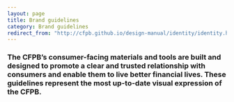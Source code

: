 ```yaml
---
layout: page
title: Brand guidelines
category: Brand guidelines
redirect_from: "http://cfpb.github.io/design-manual/identity/identity.html"
---
```


### The CFPB’s consumer-facing materials and tools are built and designed to promote a clear and trusted relationship with consumers and enable them to live better financial lives. These guidelines represent the most up-to-date visual expression of the CFPB.

